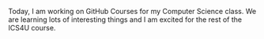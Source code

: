 Today, I am working on GitHub Courses for my Computer Science class. We are learning lots of interesting things and I am excited for the rest of the ICS4U course.
